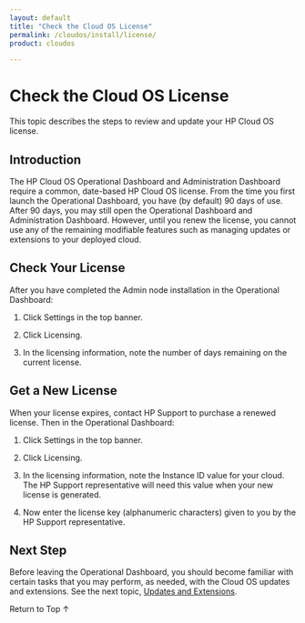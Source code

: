 ```yaml
---
layout: default
title: "Check the Cloud OS License"
permalink: /cloudos/install/license/
product: cloudos

---
```


<a name="_top"> </a>

<script> 

function PageRefresh { 
onLoad="window.refresh"
}

PageRefresh();

</script>


# Check the Cloud OS License

This topic describes the steps to review and update your HP Cloud OS license. 

## Introduction

The HP Cloud OS Operational Dashboard and Administration Dashboard require a common, date-based HP Cloud OS license. From the time you first launch the Operational Dashboard, you have (by default) 90 days of use.  After 90 
days, you may still open the Operational Dashboard and Administration Dashboard. However, until you renew the license, you cannot use any of the remaining modifiable features such as managing updates or extensions to your deployed cloud. 

## Check Your License

After you have completed the Admin node installation in the Operational Dashboard:

1. Click Settings in the top banner.

2. Click Licensing.

3. In the licensing information, note the number of days remaining on the current license.

## Get a New License

When your license expires, contact HP Support to purchase a renewed license. Then in the Operational Dashboard: 

1. Click Settings in the top banner.

2. Click Licensing.

3. In the licensing information, note the Instance ID value for your cloud.  
The HP Support representative will need this value when your new license is generated. 

4. Now enter the license key (alphanumeric characters) given to you by the HP Support representative. 

## Next Step

Before leaving the Operational Dashboard, you should become familiar with certain tasks that you may perform, as needed, 
with the Cloud OS updates and extensions. See the next topic, [Updates and Extensions](/cloudos/install/updates-extensions/).

<a href="#_top" style="padding:14px 0px 14px 0px; text-decoration: none;"> Return to Top &#8593; </a>

